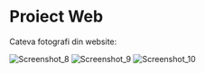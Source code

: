 # Proiect Web

Cateva fotografi din website: 

![Screenshot_8](https://user-images.githubusercontent.com/77098686/212542965-f94ea09e-dfab-4f61-bdcc-0190c3ccd41a.png)
![Screenshot_9](https://user-images.githubusercontent.com/77098686/212542967-3d4a7ab5-ea69-48c9-b40c-272fe973c20f.png)
![Screenshot_10](https://user-images.githubusercontent.com/77098686/212542970-d4b929bc-b37c-4e81-b743-a9fba28c9ad3.png)

